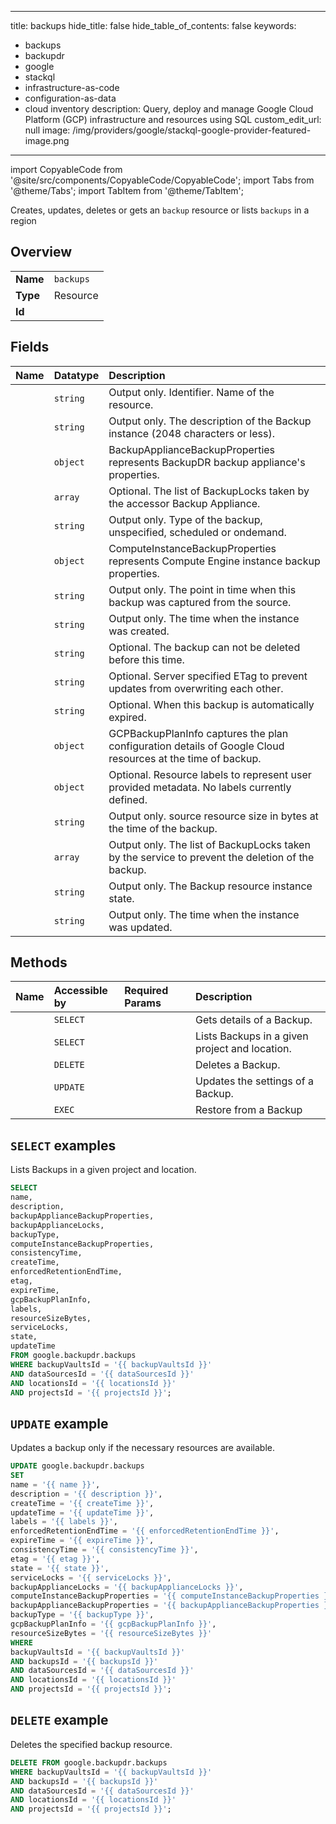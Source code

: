 
---
title: backups
hide_title: false
hide_table_of_contents: false
keywords:
  - backups
  - backupdr
  - google
  - stackql
  - infrastructure-as-code
  - configuration-as-data
  - cloud inventory
description: Query, deploy and manage Google Cloud Platform (GCP) infrastructure and resources using SQL
custom_edit_url: null
image: /img/providers/google/stackql-google-provider-featured-image.png
---

import CopyableCode from '@site/src/components/CopyableCode/CopyableCode';
import Tabs from '@theme/Tabs';
import TabItem from '@theme/TabItem';

Creates, updates, deletes or gets an <code>backup</code> resource or lists <code>backups</code> in a region

## Overview
<table><tbody>
<tr><td><b>Name</b></td><td><code>backups</code></td></tr>
<tr><td><b>Type</b></td><td>Resource</td></tr>
<tr><td><b>Id</b></td><td><CopyableCode code="google.backupdr.backups" /></td></tr>
</tbody></table>

## Fields
| Name | Datatype | Description |
|:-----|:---------|:------------|
| <CopyableCode code="name" /> | `string` | Output only. Identifier. Name of the resource. |
| <CopyableCode code="description" /> | `string` | Output only. The description of the Backup instance (2048 characters or less). |
| <CopyableCode code="backupApplianceBackupProperties" /> | `object` | BackupApplianceBackupProperties represents BackupDR backup appliance's properties. |
| <CopyableCode code="backupApplianceLocks" /> | `array` | Optional. The list of BackupLocks taken by the accessor Backup Appliance. |
| <CopyableCode code="backupType" /> | `string` | Output only. Type of the backup, unspecified, scheduled or ondemand. |
| <CopyableCode code="computeInstanceBackupProperties" /> | `object` | ComputeInstanceBackupProperties represents Compute Engine instance backup properties. |
| <CopyableCode code="consistencyTime" /> | `string` | Output only. The point in time when this backup was captured from the source. |
| <CopyableCode code="createTime" /> | `string` | Output only. The time when the instance was created. |
| <CopyableCode code="enforcedRetentionEndTime" /> | `string` | Optional. The backup can not be deleted before this time. |
| <CopyableCode code="etag" /> | `string` | Optional. Server specified ETag to prevent updates from overwriting each other. |
| <CopyableCode code="expireTime" /> | `string` | Optional. When this backup is automatically expired. |
| <CopyableCode code="gcpBackupPlanInfo" /> | `object` | GCPBackupPlanInfo captures the plan configuration details of Google Cloud resources at the time of backup. |
| <CopyableCode code="labels" /> | `object` | Optional. Resource labels to represent user provided metadata. No labels currently defined. |
| <CopyableCode code="resourceSizeBytes" /> | `string` | Output only. source resource size in bytes at the time of the backup. |
| <CopyableCode code="serviceLocks" /> | `array` | Output only. The list of BackupLocks taken by the service to prevent the deletion of the backup. |
| <CopyableCode code="state" /> | `string` | Output only. The Backup resource instance state. |
| <CopyableCode code="updateTime" /> | `string` | Output only. The time when the instance was updated. |

## Methods
| Name | Accessible by | Required Params | Description |
|:-----|:--------------|:----------------|:------------|
| <CopyableCode code="get" /> | `SELECT` | <CopyableCode code="backupVaultsId, backupsId, dataSourcesId, locationsId, projectsId" /> | Gets details of a Backup. |
| <CopyableCode code="list" /> | `SELECT` | <CopyableCode code="backupVaultsId, dataSourcesId, locationsId, projectsId" /> | Lists Backups in a given project and location. |
| <CopyableCode code="delete" /> | `DELETE` | <CopyableCode code="backupVaultsId, backupsId, dataSourcesId, locationsId, projectsId" /> | Deletes a Backup. |
| <CopyableCode code="patch" /> | `UPDATE` | <CopyableCode code="backupVaultsId, backupsId, dataSourcesId, locationsId, projectsId" /> | Updates the settings of a Backup. |
| <CopyableCode code="restore" /> | `EXEC` | <CopyableCode code="backupVaultsId, backupsId, dataSourcesId, locationsId, projectsId" /> | Restore from a Backup |

## `SELECT` examples

Lists Backups in a given project and location.

```sql
SELECT
name,
description,
backupApplianceBackupProperties,
backupApplianceLocks,
backupType,
computeInstanceBackupProperties,
consistencyTime,
createTime,
enforcedRetentionEndTime,
etag,
expireTime,
gcpBackupPlanInfo,
labels,
resourceSizeBytes,
serviceLocks,
state,
updateTime
FROM google.backupdr.backups
WHERE backupVaultsId = '{{ backupVaultsId }}'
AND dataSourcesId = '{{ dataSourcesId }}'
AND locationsId = '{{ locationsId }}'
AND projectsId = '{{ projectsId }}'; 
```

## `UPDATE` example

Updates a backup only if the necessary resources are available.

```sql
UPDATE google.backupdr.backups
SET 
name = '{{ name }}',
description = '{{ description }}',
createTime = '{{ createTime }}',
updateTime = '{{ updateTime }}',
labels = '{{ labels }}',
enforcedRetentionEndTime = '{{ enforcedRetentionEndTime }}',
expireTime = '{{ expireTime }}',
consistencyTime = '{{ consistencyTime }}',
etag = '{{ etag }}',
state = '{{ state }}',
serviceLocks = '{{ serviceLocks }}',
backupApplianceLocks = '{{ backupApplianceLocks }}',
computeInstanceBackupProperties = '{{ computeInstanceBackupProperties }}',
backupApplianceBackupProperties = '{{ backupApplianceBackupProperties }}',
backupType = '{{ backupType }}',
gcpBackupPlanInfo = '{{ gcpBackupPlanInfo }}',
resourceSizeBytes = '{{ resourceSizeBytes }}'
WHERE 
backupVaultsId = '{{ backupVaultsId }}'
AND backupsId = '{{ backupsId }}'
AND dataSourcesId = '{{ dataSourcesId }}'
AND locationsId = '{{ locationsId }}'
AND projectsId = '{{ projectsId }}';
```

## `DELETE` example

Deletes the specified backup resource.

```sql
DELETE FROM google.backupdr.backups
WHERE backupVaultsId = '{{ backupVaultsId }}'
AND backupsId = '{{ backupsId }}'
AND dataSourcesId = '{{ dataSourcesId }}'
AND locationsId = '{{ locationsId }}'
AND projectsId = '{{ projectsId }}';
```
